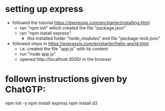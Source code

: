 

# setting up express
- followed the tutorial https://expressjs.com/en/starter/installing.html:
  - ran "npm init" which created the file "package.json"
  - ran "npm install express"
    - this installed folder "node_modules" and file "package-lock.json"
- followed steps in https://expressjs.com/en/starter/hello-world.html
  - i.e. created the file "app.js" with its content
  - run "node app.js"
  - opened http://localhost:3000/ in the browser


# follown instructions given by ChatGTP:

npm init -y
npm install express
npm install d3


